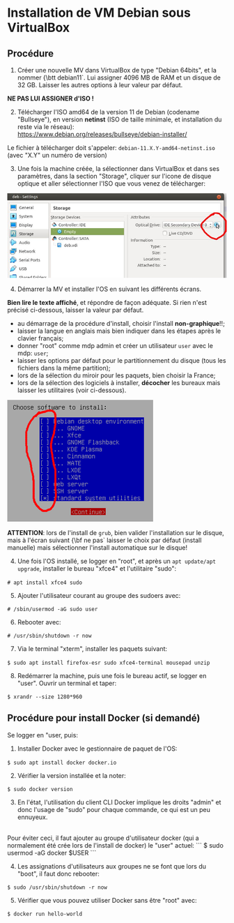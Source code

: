 # Installation de VM Debian sous VirtualBox

## Procédure

1. Créer une nouvelle MV dans VirtualBox de type "Debian 64bits", et la nommer {\btt debian11`.
Lui assigner 4096 MB de RAM et un disque de 32 GB.
Laisser les autres options à leur valeur par défaut.

**NE PAS LUI ASSIGNER d'ISO !**


2. Télécharger l'ISO amd64 de la version 11 de Debian
(codename "Bullseye"), en version **netinst** (ISO de taille minimale, et installation du reste via le réseau):<br>
https://www.debian.org/releases/bullseye/debian-installer/

Le fichier à télécharger doit s'appeler:
`debian-11.X.Y-amd64-netinst.iso`
<br>
(avec "X.Y" un numéro de version)

3. Une fois la machine créée, la sélectionner dans VirtualBox et dans ses paramètres, dans la section "Storage", cliquer sur l'icone de disque optique et aller sélectionner l'ISO que vous venez de télécharger:

![img_vb](img/VB_iso.jpg)



4. Démarrer la MV et installer l'OS en suivant les différents écrans.

**Bien lire le texte affiché**, et répondre de façon adéquate.
Si rien n'est précisé ci-dessous, laisser la valeur par défaut.


  - au démarrage de la procédure d'install, choisir l'install **non-graphique**!!;
  - laisser la langue en anglais mais bien indiquer dans les étapes après le clavier français;
  - donner "root" comme mdp admin et créer un utilisateur `user` avec le mdp: `user`;
  - laisser les options par défaut pour le partitionnement du disque (tous les fichiers dans la même partition);
  - lors de la sélection du miroir pour les paquets, bien choisir la France;
  - lors de la sélection des logiciels à installer, **décocher** les bureaux mais laisser les utilitaires (voir ci-dessous).

![selection_soft](img/debian_soft_select_2.png)


**ATTENTION**:
lors de l'install de `grub`, bien valider l'installation sur le disque, mais à l'écran suivant {\bf ne pas` laisser le choix par défaut (install manuelle) mais sélectionner l'install automatique sur le disque!

4. Une fois l'OS installé, se logger en "root", et après un `apt update/apt upgrade`, installer le bureau "xfce4" et l'utilitaire "sudo":

`# apt install xfce4 sudo`

5. Ajouter l'utilisateur courant au groupe des sudoers avec:
```
# /sbin/usermod -aG sudo user
```

6. Rebooter avec:
```
# /usr/sbin/shutdown -r now
```

7. Via le terminal "xterm", installer les paquets suivant:

`$ sudo apt install firefox-esr sudo xfce4-terminal mousepad unzip`

8. Redémarrer la machine, puis une fois le bureau actif, se logger en "user".
Ouvrir un terminal et taper:
```
$ xrandr --size 1280*960
```

## Procédure pour install Docker (si demandé)

Se logger en "user, puis:

1. Installer Docker avec le gestionnaire de paquet de l'OS:

`$ sudo apt install docker docker.io`


2. Vérifier la version installée et la noter:
```
$ sudo docker version
```

3. En l'état, l'utilisation du client CLI Docker implique les droits "admin" et donc l'usage de "sudo" pour chaque commande, ce qui est un peu ennuyeux.
<br>
Pour éviter ceci, il faut ajouter au groupe d'utilisateur docker (qui a normalement été crée lors de l'install de docker) le "user" actuel:
```
$ sudo usermod -aG docker $USER
```

4. Les assignations d'utilisateurs aux groupes ne se font que lors du "boot", il faut donc rebooter:
```
$ sudo /usr/sbin/shutdown -r now
```

5. Vérifier que vous pouvez utiliser Docker sans être "root" avec:
```
$ docker run hello-world
```

